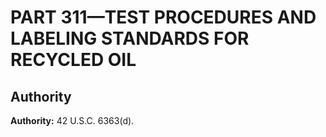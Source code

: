 # PART 311—TEST PROCEDURES AND LABELING STANDARDS FOR RECYCLED OIL


## Authority

**Authority:** 42 U.S.C. 6363(d).


